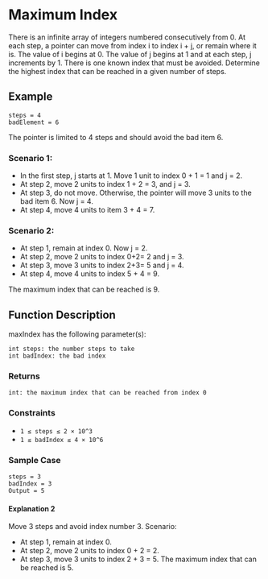 # Maximum Index

There is an infinite array of integers numbered consecutively from 0. At each step, a pointer can
move from index i to index i + j, or remain where it is. The value of i begins at 0. The value of j
begins at 1 and at each step, j increments by 1. There is one known index that must be avoided.
Determine the highest index that can be reached in a given number of steps.

## Example

```
steps = 4
badElement = 6
```

The pointer is limited to 4 steps and should avoid the bad item 6.

### Scenario 1:
- In the first step, j starts at 1. Move 1 unit to index 0 + 1 = 1 and j = 2.
- At step 2, move 2 units to index 1 + 2 = 3, and j = 3.
- At step 3, do not move. Otherwise, the pointer will move 3 units to the bad item 6. Now j = 4.
- At step 4, move 4 units to item 3 + 4 = 7.

### Scenario 2:
- At step 1, remain at index 0. Now j = 2.
- At step 2, move 2 units to index 0+2= 2 and j = 3.
- At step 3, move 3 units to index 2+3= 5 and j = 4.
- At step 4, move 4 units to index 5 + 4 = 9.

The maximum index that can be reached is 9.

## Function Description
maxIndex has the following parameter(s):
```
int steps: the number steps to take
int badIndex: the bad index
```

### Returns

```
int: the maximum index that can be reached from index 0
```

### Constraints

- `1 ≤ steps ≤ 2 × 10^3`
- `1 ≤ badIndex ≤ 4 × 10^6`

### Sample Case
```
steps = 3
badIndex = 3
Output = 5
```

#### Explanation 2
Move 3 steps and avoid index number 3.
Scenario:
- At step 1, remain at index 0.
- At step 2, move 2 units to index 0 + 2 = 2.
- At step 3, move 3 units to index 2 + 3 = 5.
The maximum index that can be reached is 5.